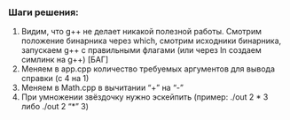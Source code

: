 ### Шаги решения:
1. Видим, что g++ не делает никакой полезной работы. Смотрим положение бинарника через which, смотрим исходники бинарника, запускаем g++ с правильными флагами (или через ln создаем симлинк на g++) [БАГ]
2. Меняем в app.cpp количество требуемых аргументов для вывода справки (с 4 на 1)
3. Меняем в Math.cpp в вычитании “+” на “-”
4. При умножении звёздочку нужно эскейпить (пример: ./out 2 \* 3 либо ./out 2 “*” 3)
